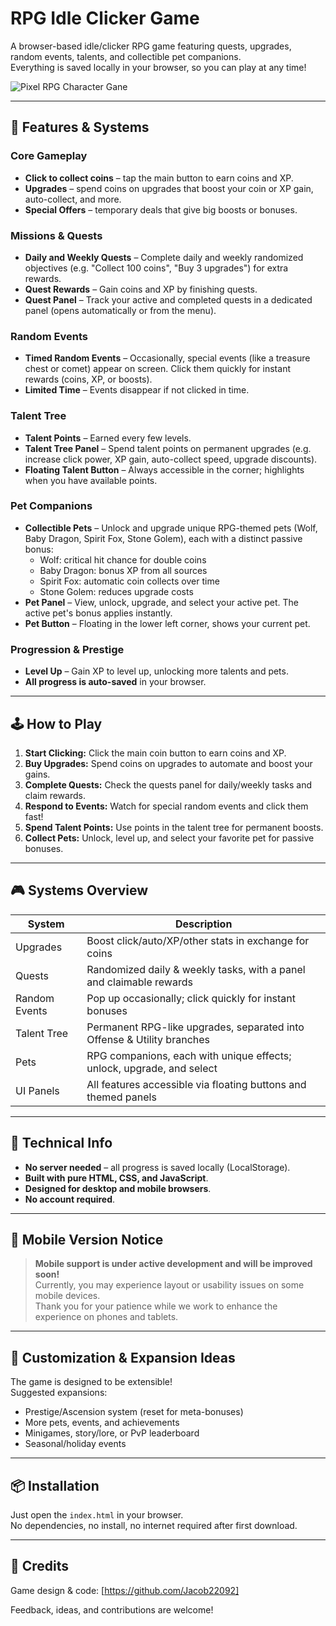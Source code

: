 # RPG Idle Clicker Game

A browser-based idle/clicker RPG game featuring quests, upgrades, random events, talents, and collectible pet companions.  
Everything is saved locally in your browser, so you can play at any time!

![Pixel RPG Character Gane](https://i.imgur.com/8Fgv0xl.png)

---

## 🚀 Features & Systems

### Core Gameplay
- **Click to collect coins** – tap the main button to earn coins and XP.
- **Upgrades** – spend coins on upgrades that boost your coin or XP gain, auto-collect, and more.
- **Special Offers** – temporary deals that give big boosts or bonuses.

### Missions & Quests
- **Daily and Weekly Quests** – Complete daily and weekly randomized objectives (e.g. "Collect 100 coins", "Buy 3 upgrades") for extra rewards.
- **Quest Rewards** – Gain coins and XP by finishing quests.
- **Quest Panel** – Track your active and completed quests in a dedicated panel (opens automatically or from the menu).

### Random Events
- **Timed Random Events** – Occasionally, special events (like a treasure chest or comet) appear on screen. Click them quickly for instant rewards (coins, XP, or boosts).
- **Limited Time** – Events disappear if not clicked in time.

### Talent Tree
- **Talent Points** – Earned every few levels.
- **Talent Tree Panel** – Spend talent points on permanent upgrades (e.g. increase click power, XP gain, auto-collect speed, upgrade discounts).
- **Floating Talent Button** – Always accessible in the corner; highlights when you have available points.

### Pet Companions
- **Collectible Pets** – Unlock and upgrade unique RPG-themed pets (Wolf, Baby Dragon, Spirit Fox, Stone Golem), each with a distinct passive bonus:
  - Wolf: critical hit chance for double coins
  - Baby Dragon: bonus XP from all sources
  - Spirit Fox: automatic coin collects over time
  - Stone Golem: reduces upgrade costs
- **Pet Panel** – View, unlock, upgrade, and select your active pet. The active pet's bonus applies instantly.
- **Pet Button** – Floating in the lower left corner, shows your current pet.

### Progression & Prestige
- **Level Up** – Gain XP to level up, unlocking more talents and pets.
- **All progress is auto-saved** in your browser.

---

## 🕹️ How to Play

1. **Start Clicking:** Click the main coin button to earn coins and XP.
2. **Buy Upgrades:** Spend coins on upgrades to automate and boost your gains.
3. **Complete Quests:** Check the quests panel for daily/weekly tasks and claim rewards.
4. **Respond to Events:** Watch for special random events and click them fast!
5. **Spend Talent Points:** Use points in the talent tree for permanent boosts.
6. **Collect Pets:** Unlock, level up, and select your favorite pet for passive bonuses.

---

## 🎮 Systems Overview

| System         | Description                                                                                       |
|----------------|---------------------------------------------------------------------------------------------------|
| Upgrades       | Boost click/auto/XP/other stats in exchange for coins                                             |
| Quests         | Randomized daily & weekly tasks, with a panel and claimable rewards                               |
| Random Events  | Pop up occasionally; click quickly for instant bonuses                                            |
| Talent Tree    | Permanent RPG-like upgrades, separated into Offense & Utility branches                            |
| Pets           | RPG companions, each with unique effects; unlock, upgrade, and select                             |
| UI Panels      | All features accessible via floating buttons and themed panels                                    |

---

## 📝 Technical Info

- **No server needed** – all progress is saved locally (LocalStorage).
- **Built with pure HTML, CSS, and JavaScript**.
- **Designed for desktop and mobile browsers**.
- **No account required**.

---

## 📱 Mobile Version Notice

> **Mobile support is under active development and will be improved soon!**  
> Currently, you may experience layout or usability issues on some mobile devices.  
> Thank you for your patience while we work to enhance the experience on phones and tablets.

---

## 🔮 Customization & Expansion Ideas

The game is designed to be extensible!  
Suggested expansions:
- Prestige/Ascension system (reset for meta-bonuses)
- More pets, events, and achievements
- Minigames, story/lore, or PvP leaderboard
- Seasonal/holiday events

---

## 📦 Installation

Just open the `index.html` in your browser.  
No dependencies, no install, no internet required after first download.

---

## 🧙 Credits

Game design & code: [https://github.com/Jacob22092]

Feedback, ideas, and contributions are welcome!
